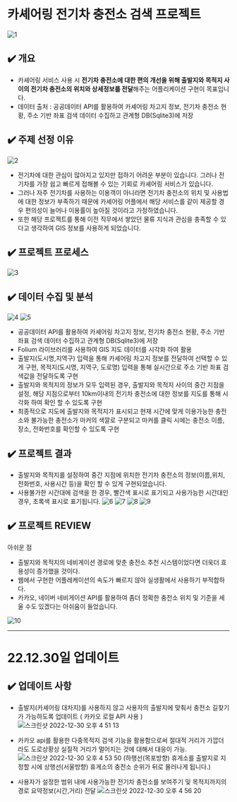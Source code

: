 # 카셰어링 전기차 충전소 검색 프로젝트
![1](https://user-images.githubusercontent.com/87019897/175301077-a3444f28-d353-4f45-92ea-776f648168a2.png)

## ✔️ 개요

- 카셰어링 서비스 사용 시 **전기차 충전소에 대한 편의 개선을 위해 출발지와 목적지 사이의 전기차 충전소의 위치와 상세정보를 전달**해주는 어플리케이션 구현이 목표입니다.
- 데이터 출처 : 공공데이터 API를 활용하여 카셰어링 차고지 정보, 전기차 충전소 현황, 주소 기반 좌표 검색 데이터 수집하고 관계형 DB(Sqlite3)에 저장

## ✔️ 주제 선정 이유

![2](https://user-images.githubusercontent.com/87019897/175301119-9cbecb67-ec33-4b5e-abb7-703dedb9faf8.png)

- 전기차에 대한 관심이 많아지고 있지만 접하기 어려운 부분이 있습니다. 그러나 전기차를 가장 쉽고 빠르게 접해볼 수 있는 기회로 카셰어링 서비스가 있습니다.
- 그러나 자주 전기차를 사용하는 이용객이 아니라면 전기차 충전소의 위치 및 사용법에 대한 정보가 부족하기 때문에 카셰어링 어플에서 해당 서비스를 같이 제공할 경우 편의성이 늘어나 이용률이 높아질 것이라고 가정하였습니다.
- 또한 해당 프로젝트를 통해 이전 직무에서 쌓았던 물류 지식과 관심을 충족할 수 있다고 생각하여 GIS 정보를 사용하게 되었습니다.

## ✔️ 프로젝트 프로세스

![3](https://user-images.githubusercontent.com/87019897/175301150-89ae3233-7ef7-41d2-bf32-fa5f9f1e7f28.png)

## ✔️ **데이터 수집 및 분석**

![4](https://user-images.githubusercontent.com/87019897/175301170-e519c07b-c07f-4a39-b09e-dd1f90cac1b7.png)
![5](https://user-images.githubusercontent.com/87019897/175301178-255262b0-d421-43a2-8a5c-59322a12d0dc.png)

- 공공데이터 API를 활용하여 카셰어링 차고지 정보, 전기차 충전소 현황, 주소 기반 좌표 검색 데이터 수집하고 관계형 DB(Sqlite3)에 저장
- Folium 라이브러리를 사용하여 GIS 지도 데이터를 시각화 하여 활용
- 출발지(도시명,지역구) 입력을 통해 카셰어링 차고지 정보를 전달하여 선택할 수 있게 구현, 목적지(도시명, 지역구, 도로명) 입력을 통해 실시간으로 주소 기반 좌표 검색값을 전달하도록 구현
- 출발지와 목적지의 정보가 모두 입력된 경우, 출발지와 목적지 사이의 중간 지점을 설정, 해당 지점으로부터 10km이내의 전기차 충전소에 대한 정보를 지도를 통해 시각화 하여 확인 할 수 있도록 구현
- 최종적으로 지도에 출발지와 목적지가 표시되고 현재 시간에 맞게 이용가능한 충전소와 불가능한 충전소가 마커의 색깔로 구분되고 마커를 클릭 시에는 충전소 이름, 장소, 전화번호를 확인할 수 있도록 구현

## ✔️ 프로젝트 결과

- 출발지와 목적지를 설정하여 중간 지점에 위치한 전기차 충전소의 정보(이름,위치,전화번호, 사용시간 등)을 확인 할 수 있게 구현되었습니다.
- 사용불가한 시간대에 검색을 한 경우, 빨간색 표시로 표기되고 사용가능한 시간대인 경우, 초록색 표시로 표기됩니다.
![6](https://user-images.githubusercontent.com/87019897/175301198-9dc95407-0763-4c11-a007-6ab702beb74a.png)
![7](https://user-images.githubusercontent.com/87019897/175301214-a9fd40ae-4ee0-43cf-bd22-ccb19bd9a2e6.png)
![8](https://user-images.githubusercontent.com/87019897/175301223-ddcbbd32-464d-441c-be40-67fa7ff9eb3c.png)
![9](https://user-images.githubusercontent.com/87019897/175301240-913dad18-a316-4681-ad84-9207d1760c2c.png)


## ✔️ 프로젝트 REVIEW

아쉬운 점

- 출발지와 목적지의 네비게이션 경로에 맞춘 충전소 추천 시스템이었다면 더욱더 효용성이 증가했을 것이다.
- 웹에서 구현한 어플레케이션의 속도가 빠르지 않아 실생활에서 사용하기 부적합하다.
- 카카오, 네이버 네비게이션 API를 활용하여 좀더 정확한 충전소 위치 및 기준을 세울 수도 있겠다는 아쉬움이 들었습니다.

![10](https://user-images.githubusercontent.com/87019897/175301327-6b24efa4-cbed-4e35-bb9a-819cf0569eb9.png)

---
# 22.12.30일 업데이트

## ✔️ 업데이트 사항

- 출발지(카셰어링 대차지)를 사용하지 않고 사용자의 출발지에 맞춰서 충전소 길찾기가 가능하도록 업데이트 ( 카카오 로컬 API 사용 )
![스크린샷 2022-12-30 오후 4 51 13](https://user-images.githubusercontent.com/87019897/210047309-b3968f01-7ba2-43a5-8aa3-b3b72bb041b7.png)
  
- 카카오 api를 활용한 다중목적지 검색 기능을 활용함으로써 절대적 거리가 가깝더라도 도로상황상 실질적 거리가 멀어지는 것에 대해서 대응이 가능.
![스크린샷 2022-12-30 오후 4 53 50](https://user-images.githubusercontent.com/87019897/210047497-c20bccdc-358d-4b04-8c0e-69b0d4ba4037.png)
(하행선(목포방향) 휴게소를 출발지로 지정할 시에 상행선(서울방향) 휴게소의 충전소 순위가 뒤로 물러나게 됩니다.)

- 사용자가 설정한 범위 내에 사용가능한 전기차 충전소를 보여주기 및 목적지까지의 경로 요약정보(시간,거리) 전달
![스크린샷 2022-12-30 오후 4 56 20](https://user-images.githubusercontent.com/87019897/210047698-dafef86c-5b47-4341-8321-ba63b228cd43.png)


